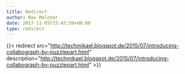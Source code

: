 ```yaml
---
title: Redirect
author: Max Melcher
date: 2017-11-05T15:47:59+00:00
type: redirect
---
```

{{< redirect src="http://techmikael.blogspot.de/2015/07/introducing-collabograph-by-puzzlepart.html" description="http://techmikael.blogspot.de/2015/07/introducing-collabograph-by-puzzlepart.html" >}}
